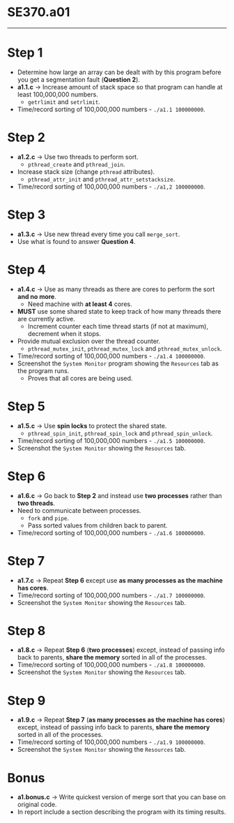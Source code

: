 # SE370.a01
---
# Step 1
- Determine how large an array can be dealt with by this program before you get a segmentation fault (**Question 2**).
- **a1.1.c** -> Increase amount of stack space so that program can handle at least 100,000,000 numbers.
	- `getrlimit` and `setrlimit`.
- Time/record sorting of 100,000,000 numbers - `./a1.1 100000000`.


# Step 2
- **a1.2.c** -> Use two threads to perform sort.
	- `pthread_create` and `pthread_join`.
- Increase stack size (change `pthread` attributes).
	- `pthread_attr_init` and `pthread_attr_setstacksize`.
- Time/record sorting of 100,000,000 numbers - `./a1,2 100000000`.


# Step 3
- **a1.3.c** -> Use new thread every time you call `merge_sort`.
- Use what is found to answer **Question 4**.


# Step 4
- **a1.4.c** -> Use as many threads as there are cores to perform the sort **and no more**.
	- Need machine with **at least 4** cores.
- **MUST** use some shared state to keep track of how many threads there are currently active.
	- Increment counter each time thread starts (if not at maximum), decrement when it stops.
- Provide mutual exclusion over the thread counter.
	- `pthread_mutex_init`, `pthread_mutex_lock` and `pthread_mutex_unlock`.
- Time/record sorting of 100,000,000 numbers - `./a1.4 100000000`.
- Screenshot the `System Monitor` program showing the `Resources` tab as the program runs.
	- Proves that all cores are being used.


# Step 5
- **a1.5.c** -> Use **spin locks** to protect the shared state.
	- `pthread_spin_init`, `pthread_spin_lock` and `pthread_spin_unlock`.
- Time/record sorting of 100,000,000 numbers - `./a1.5 100000000`.
- Screenshot the `System Monitor` showing the `Resources` tab.


# Step 6
- **a1.6.c** -> Go back to **Step 2** and instead use **two processes** rather than **two threads**.
- Need to communicate between processes.
	- `fork` and `pipe`.
	- Pass sorted values from children back to parent.
- Time/record sorting of 100,000,000 numbers - `./a1.6 100000000`.


# Step 7
- **a1.7.c** -> Repeat **Step 6** except use **as many processes as the machine has cores**.
- Time/record sorting of 100,000,000 numbers - `./a1.7 100000000`.
- Screenshot the `System Monitor` showing the `Resources` tab.


# Step 8
- **a1.8.c** -> Repeat **Step 6** (**two processes**) except, instead of passing info back to parents, **share the memory** sorted in all of the processes.
- Time/record sorting of 100,000,000 numbers - `./a1.8 100000000`.
- Screenshot the `System Monitor` showing the `Resources` tab.


# Step 9
- **a1.9.c** -> Repeat **Step 7** (**as many processes as the machine has cores**) except, instead of passing info back to parents, **share the memory** sorted in all of the processes.
- Time/record sorting of 100,000,000 numbers - `./a1.9 100000000`.
- Screenshot the `System Monitor` showing the `Resources` tab.


# Bonus
- **a1.bonus.c** -> Write quickest version of merge sort that you can base on original code.
- In report include a section describing the program with its timing results.
